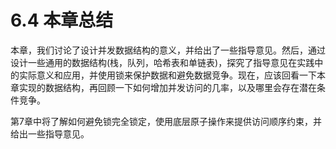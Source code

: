 # 6.4 本章总结

本章，我们讨论了设计并发数据结构的意义，并给出了一些指导意见。然后，通过设计一些通用的数据结构(栈，队列，哈希表和单链表)，探究了指导意见在实践中的实际意义和应用，并使用锁来保护数据和避免数据竞争。现在，应该回看一下本章实现的数据结构，再回顾一下如何增加并发访问的几率，以及哪里会存在潜在条件竞争。

第7章中将了解如何避免锁完全锁定，使用底层原子操作来提供访问顺序约束，并给出一些指导意见。